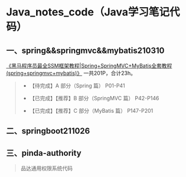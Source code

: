 # Java_notes_code（Java学习笔记代码）



## 一、spring&&springmvc&&mybatis210310



[《黑马程序员最全SSM框架教程|Spring+SpringMVC+MyBatis全套教程(spring+springmvc+mybatis)》](https://www.bilibili.com/video/BV1WZ4y1P7Bp?spm_id_from=333.999.0.0) 一共201P，合计23h。



> - 【待完成】A 部分（Spring 篇） P01-P41
>
> - 【已完成】【推荐】B 部分（SpringMVC 篇） P42-P146
>
> - 【已完成】【推荐】C 部分（MyBatis 篇） P147-P201



## 二、springboot211026



> 





## 三、pinda-authority





> 品达通用权限系统代码







































































